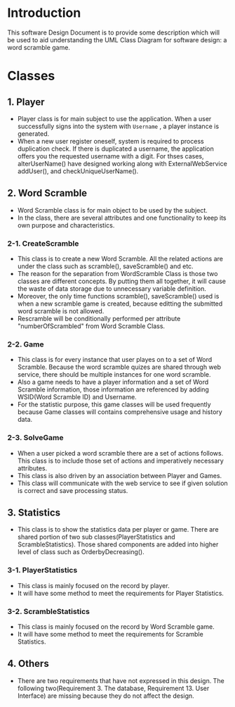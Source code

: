 # Introduction
This software Design Document is to provide some description which will be used to aid understanding the UML Class Diagram for software design: a word scramble game.  
 
# Classes
## 1. Player
- Player class is for main subject to use the application. When a user successfully signs into the system with `Username` , a player instance is generated.
- When a new user register oneself, system is required to process duplication check. If there is duplicated a username, the application offers you the requested username with a digit. For thses cases, alterUserName() have designed working along with ExternalWebService addUser(), and checkUniqueUserName().

## 2. Word Scramble
  - Word Scramble class is for main object to be used by the subject. 
  - In the class, there are several attributes and one functionality to keep its own purpose and characteristics.
  
### 2-1. CreateScramble
- This class is to create a new Word Scramble. All the related actions are under the class such as scramble(), saveScramble() and etc. 
- The reason for the separation from WordScramble Class is those two classes are different concepts. By putting them all together, it will cause the waste of data storage due to unnecessary variable definition. 
- Moreover, the only time functions scramble(), saveScramble() used is when a new scramble game is created, because editting the submitted word scramble is not allowed. 
- Rescramble will be conditionally performed per attribute "numberOfScrambled" from Word Scramble Class.

### 2-2. Game
- This class is for every instance that user playes on to a set of Word Scramble. Because the word scramble quizes are shared through web service, there should be multiple instances for one word scramble.
- Also a game needs to have a player information and a set of Word Scramble information, those information are referenced by adding WSID(Word Scramble ID) and Username.
- For the statistic purpose, this game classes will be used frequently because Game classes will contains comprehensive usage and history data.

### 2-3. SolveGame
- When a user picked a word scramble there are a set of actions follows. This class is to include those set of actions and imperatively necessary attributes.
- This class is also driven by an association between Player and Games. 
- This class will communicate with the web service to see if given solution is correct and save processing status.

## 3. Statistics
- This class is to show the statistics data per player or game. There are shared portion of two sub classes(PlayerStatistics and ScrambleStatistics). Those shared components are added into higher level of class such as OrderbyDecreasing(). 

### 3-1. PlayerStatistics 
- This class is mainly focused on the record by player.
- It will have some method to meet the requirements for Player Statistics.

### 3-2. ScrambleStatistics 
- This class is mainly focused on the record by Word Scramble game.
- It will have some method to meet the requirements for Scramble Statistics.
 
 ## 4. Others
- There are two requirements that have not expressed in this design.
The following two(Requirement 3. The database, Requirement 13. User Interface) are missing because they do not affect the design.
